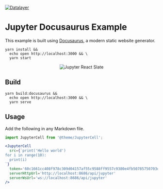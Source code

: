 [![Datalayer](https://assets.datalayer.design/datalayer-25.svg)](https://datalayer.io)

# Jupyter Docusaurus Example

This example is built using [Docusaurus](https://docusaurus.io), a modern static website generator.

```base
yarn install &&
  echo open http://localhost:3000 && \
  yarn start
```

<div align="center" style="text-align: center">
  <img alt="Jupyter React Slate" src="https://jupyter-examples.datalayer.tech/jupyter-react-docusaurus.png" />
</div>

## Build

```base
yarn build:docusaurus &&
  echo open http://localhost:3000 && \
  yarn serve
```

## Usage

Add the following in any Markdown file.

```jsx
import JupyterCell from '@theme/JupyterCell';

<JupyterCell 
  src={`print('Hello world')
for i in range(10):
  print(i)
`}
  token='60c1661cc408f978c309d04157af55c9588ff9557c9380e4fb50785750703da6'
  serverHttpUrl='http://localhost:8686/api/jupyter'
  serverWsUrl='ws://localhost:8686/api/jupyter'
/>
```
